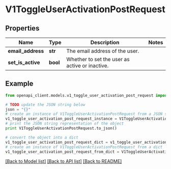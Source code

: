 # V1ToggleUserActivationPostRequest


## Properties
Name | Type | Description | Notes
------------ | ------------- | ------------- | -------------
**email_address** | **str** | The email address of the user. | 
**set_is_active** | **bool** | Whether to set the user as active or inactive. | 

## Example

```python
from openapi_client.models.v1_toggle_user_activation_post_request import V1ToggleUserActivationPostRequest

# TODO update the JSON string below
json = "{}"
# create an instance of V1ToggleUserActivationPostRequest from a JSON string
v1_toggle_user_activation_post_request_instance = V1ToggleUserActivationPostRequest.from_json(json)
# print the JSON string representation of the object
print V1ToggleUserActivationPostRequest.to_json()

# convert the object into a dict
v1_toggle_user_activation_post_request_dict = v1_toggle_user_activation_post_request_instance.to_dict()
# create an instance of V1ToggleUserActivationPostRequest from a dict
v1_toggle_user_activation_post_request_from_dict = V1ToggleUserActivationPostRequest.from_dict(v1_toggle_user_activation_post_request_dict)
```
[[Back to Model list]](../README.md#documentation-for-models) [[Back to API list]](../README.md#documentation-for-api-endpoints) [[Back to README]](../README.md)


